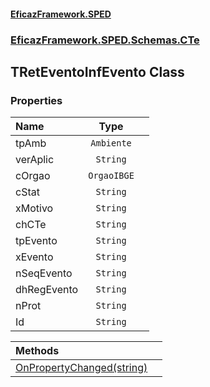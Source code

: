 #### [EficazFramework.SPED](EficazFrameworkSPED.md 'EficazFramework SPED')
### [EficazFramework.SPED.Schemas.CTe](EficazFramework.SPED.Schemas.CTe.md 'EficazFramework.SPED.Schemas.CTe')

## TRetEventoInfEvento Class
### Properties

| Name | Type | |
| :--- | :---: | :--- |
| tpAmb | `Ambiente` |  |
| verAplic | `String` |  |
| cOrgao | `OrgaoIBGE` |  |
| cStat | `String` |  |
| xMotivo | `String` |  |
| chCTe | `String` |  |
| tpEvento | `String` |  |
| xEvento | `String` |  |
| nSeqEvento | `String` |  |
| dhRegEvento | `String` |  |
| nProt | `String` |  |
| Id | `String` |  |

| Methods | |
| :--- | :--- |
| [OnPropertyChanged(string)](EficazFramework.SPED.Schemas.CTe/TRetEventoInfEvento/OnPropertyChanged(string).md 'EficazFramework.SPED.Schemas.CTe.TRetEventoInfEvento.OnPropertyChanged(string)') | |
